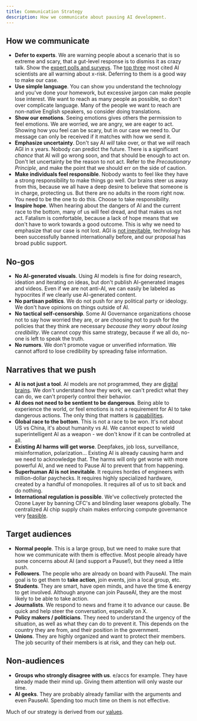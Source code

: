 ```yaml
---
title: Communication Strategy
description: How we communicate about pausing AI development.
---
```


## How we communicate

- **Defer to experts**. We are warning people about a scenario that is so extreme and scary, that a gut-level response is to dismiss it as crazy talk. Show the [expert polls and surveys](/polls-and-surveys). The [top three](https://twitter.com/PauseAI/status/1734641804245455017) most cited AI scientists are all warning about x-risk. Deferring to them is a good way to make our case.
- **Use simple language**. You can show you understand the technology and you've done your homework, but excessive jargon can make people lose interest. We want to reach as many people as possible, so don't over complicate language. Many of the people we want to reach are non-native English speakers, so consider doing translations.
- **Show our emotions**. Seeing emotions gives others the permission to feel emotions. We are worried, we are angry, we are eager to act. Showing how you feel can be scary, but in our case we need to. Our message can only be received if it matches with how we send it.
- **Emphasize uncertainty**. Don't say AI _will_ take over, or that we _will_ reach AGI in x years. Nobody can predict the future. There is a significant _chance_ that AI will go wrong soon, and that should be enough to act on. Don't let uncertainty be the reason to not act. Refer to the _Precautionary Principle_, and make the point that we should err on the side of caution.
- **Make individuals feel responsible**. Nobody wants to feel like they have a strong responsibility to make things go well. Our brains steer us away from this, because we all have a deep desire to believe that someone is in charge, protecting us. But there are no adults in the room right now. You need to be the one to do this. Choose to take responsibility.
- **Inspire hope**. When hearing about the dangers of AI and the current race to the bottom, many of us will feel dread, and that makes us not act. Fatalism is comfortable, because a lack of hope means that we don't have to work towards a good outcome. This is why we need to emphasize that our case is not lost. AGI is [not inevitable](/feasibility), technology has been successfully banned internationally before, and our proposal has broad public support.

## No-gos

- **No AI-generated visuals**. Using AI models is fine for doing research, ideation and iterating on ideas, but don't publish AI-generated images and videos. Even if we are not anti-AI, we can easily be labeled as hypocrites if we clearly use AI-generated content.
- **No partisan politics**. We do not push for any political party or ideology. We don't have opinions on things outside of AI.
- **No tactical self-censorship**. Some AI Governance organizations choose not to say how worried they are, or are choosing not to push for the policies that they think are necessary _because they worry about losing credibility_. We cannot copy this same strategy, because if we all do, no-one is left to speak the truth.
- **No rumors**. We don't promote vague or unverified information. We cannot afford to lose credibility by spreading false information.

## Narratives that we push

- **AI is not just a tool**. AI models are not programmed, they are [digital brains](/digital-brains). We don't understand how they work, we can't predict what they can do, we can't properly control their behavior.
- **AI does not need to be sentient to be dangerous**. Being able to experience the world, or feel emotions is not a requirement for AI to take dangerous actions. The only thing that matters is [capabilities](/dangerous-capabilities).
- **Global race to the bottom**. This is not a race to be won. It's not about US vs China, it's about humanity vs AI. We cannot expect to wield superintelligent AI as a weapon - we don't know if it can be controlled at all.
- **Existing AI harms will get worse**. Deepfakes, job loss, surveillance, misinformation, polarization... Existing AI is already causing harm and we need to acknowledge that. The harms will only get worse with more powerful AI, and we need to Pause AI to prevent that from happening.
- **Superhuman AI is not inevitable**. It requires hordes of engineers with million-dollar paychecks. It requires highly specialized hardware, created by a handful of monopolies. It requires all of us to sit back and do nothing.
- **International regulation is possible**. We've collectively protected the Ozone Layer by banning CFC's and blinding laser weapons globally. The centralized AI chip supply chain makes enforcing compute governance very [feasible](/feasibility).

## Target audiences

- **Normal people**. This is a large group, but we need to make sure that how we communicate with them is effective. Most people already have some concerns about AI (and support a Pause!), but they need a little push.
- **Followers**. The people who are already on board with PauseAI. The main goal is to get them to **take action**, join events, join a local group, etc.
- **Students**. They are smart, have open minds, and have the time & energy to get involved. Although anyone can join PauseAI, they are the most likely to be able to take action.
- **Journalists**. We respond to news and frame it to advance our cause. Be quick and help steer the conversation, especially on X.
- **Policy makers / politicians**. They need to understand the urgency of the situation, as well as what they can do to prevent it. This depends on the country they are from, and their position in the government.
- **Unions**. They are highly organized and want to protect their members. The job security of their members is at risk, and they can help out.

## Non-audiences

- **Groups who strongly disagree with us**. e/accs for example. They have already made their mind up. Giving them attention will only waste our time.
- **AI geeks**. They are probably already familiar with the arguments and even PauseAI. Spending too much time on them is not effective.

Much of our strategy is derived from our [values](https://pauseai.info/values).
